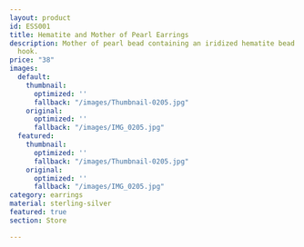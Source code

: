 ```yaml
---
layout: product
id: ESS001
title: Hematite and Mother of Pearl Earrings
description: Mother of pearl bead containing an iridized hematite bead. Sterling silver
  hook.
price: "38"
images:
  default:
    thumbnail:
      optimized: ''
      fallback: "/images/Thumbnail-0205.jpg"
    original:
      optimized: ''
      fallback: "/images/IMG_0205.jpg"
  featured:
    thumbnail:
      optimized: ''
      fallback: "/images/Thumbnail-0205.jpg"
    original:
      optimized: ''
      fallback: "/images/IMG_0205.jpg"
category: earrings
material: sterling-silver
featured: true
section: Store

---
```

